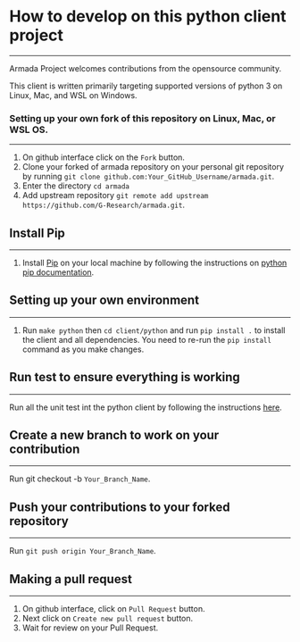 How to develop on this python client project 
=
<hr />

Armada Project welcomes contributions from the opensource community.

This client is written primarily targeting supported versions of python 3 on Linux, Mac, and WSL on Windows.

### Setting up your own fork of this repository on Linux, Mac, or WSL OS.
<hr />

1) On github interface click on the `Fork` button.
2) Clone your forked of armada repository on your personal git repository by running `git clone github.com:Your_GitHub_Username/armada.git`.
3) Enter the directory `cd armada`
4) Add upstream repository `git remote add upstream https://github.com/G-Research/armada.git`.

## Install Pip
<hr />

1) Install [Pip](https://pypi.org/project/pip/) on your local machine by following the instructions on [python pip documentation](https://pip.pypa.io/en/stable/).

## Setting up your own environment
<hr />

1) Run `make python` then `cd client/python` and run `pip install .` to install the client and all dependencies. You need to re-run the `pip install` command as you make changes.

## Run test to ensure everything is working
<hr />

Run all the unit test int the python client by following the instructions [here](https://tox.wiki/en/latest/).

## Create a new branch to work on your contribution
<hr />

Run git checkout -b `Your_Branch_Name`.

## Push your contributions to your forked repository
<hr />

Run `git push origin Your_Branch_Name`.

## Making a pull request
<hr />

1) On github interface, click on `Pull Request` button.
2) Next click on `Create new pull request` button.
3) Wait for review on your Pull Request.

